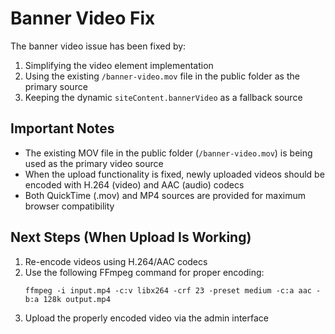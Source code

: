 # Banner Video Fix

The banner video issue has been fixed by:

1. Simplifying the video element implementation
2. Using the existing `/banner-video.mov` file in the public folder as the primary source
3. Keeping the dynamic `siteContent.bannerVideo` as a fallback source

## Important Notes

- The existing MOV file in the public folder (`/banner-video.mov`) is being used as the primary video source
- When the upload functionality is fixed, newly uploaded videos should be encoded with H.264 (video) and AAC (audio) codecs
- Both QuickTime (.mov) and MP4 sources are provided for maximum browser compatibility

## Next Steps (When Upload Is Working)

1. Re-encode videos using H.264/AAC codecs
2. Use the following FFmpeg command for proper encoding:
   ```
   ffmpeg -i input.mp4 -c:v libx264 -crf 23 -preset medium -c:a aac -b:a 128k output.mp4
   ```
3. Upload the properly encoded video via the admin interface
